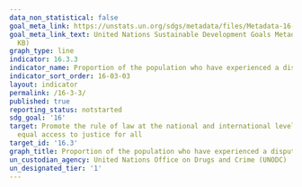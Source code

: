 ```yaml
---
data_non_statistical: false
goal_meta_link: https://unstats.un.org/sdgs/metadata/files/Metadata-16-03-03.pdf
goal_meta_link_text: United Nations Sustainable Development Goals Metadata (PDF 209
  KB)
graph_type: line
indicator: 16.3.3
indicator_name: Proportion of the population who have experienced a dispute in the past two years and who accessed a formal or informal dispute resolution mechanism, by type of mechanism
indicator_sort_order: 16-03-03
layout: indicator
permalink: /16-3-3/
published: true
reporting_status: notstarted
sdg_goal: '16'
target: Promote the rule of law at the national and international levels and ensure
  equal access to justice for all
target_id: '16.3'
graph_title: Proportion of the population who have experienced a dispute in the past two years and who accessed a formal or informal dispute resolution mechanism, by type of mechanism
un_custodian_agency: United Nations Office on Drugs and Crime (UNODC)
un_designated_tier: '1'
---
```

